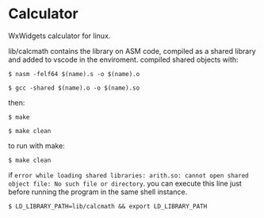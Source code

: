 # Calculator

WxWidgets calculator for linux.

lib/calcmath contains the library on ASM code, compiled as a shared library and added to vscode in the enviroment.
compiled shared objects with:
```
$ nasm -felf64 $(name).s -o $(name).o
```
```
$ gcc -shared $(name).o -o $(name).so
```
then:
```
$ make
```
```
$ make clean
```
to run with make:
```
$ make clean
```
if `error while loading shared libraries: arith.so: cannot open shared object file: No such file or directory`. you can execute this line just before running the program in the same shell instance.
```
$ LD_LIBRARY_PATH=lib/calcmath && export LD_LIBRARY_PATH
```